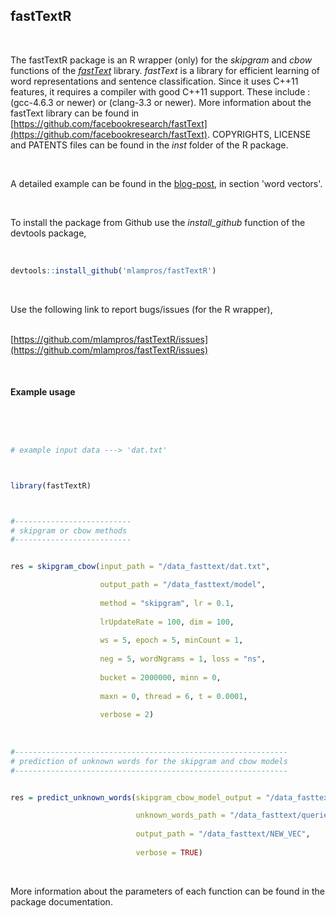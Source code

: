 
## fastTextR
<br>

The fastTextR package is an R wrapper (only) for the *skipgram* and *cbow* functions of the [*fastText*](https://github.com/facebookresearch/fastText) library. *fastText* is a library for efficient learning of word representations and sentence classification. Since it uses C++11 features, it requires a compiler with good C++11 support. These include : (gcc-4.6.3 or newer) or (clang-3.3 or newer). More information about the fastText library can be found in [https://github.com/facebookresearch/fastText](https://github.com/facebookresearch/fastText). COPYRIGHTS, LICENSE and PATENTS files can be found in the *inst* folder of the R package.

<br>

A detailed example can be found in the [blog-post](http://mlampros.github.io/2017/01/05/textTinyR_package/), in section 'word vectors'.

<br>

To install the package from Github use the *install_github* function of the devtools package,
<br><br>

```R

devtools::install_github('mlampros/fastTextR')


```
<br>

Use the following link to report bugs/issues (for the R wrapper),
<br><br>

[https://github.com/mlampros/fastTextR/issues](https://github.com/mlampros/fastTextR/issues)


<br>

#### **Example usage**


<br>

```R


# example input data ---> 'dat.txt'



library(fastTextR)



#--------------------------
# skipgram or cbow methods
#--------------------------


res = skipgram_cbow(input_path = "/data_fasttext/dat.txt",

                    output_path = "/data_fasttext/model", 
                    
                    method = "skipgram", lr = 0.1, 
                    
                    lrUpdateRate = 100, dim = 100,
                    
                    ws = 5, epoch = 5, minCount = 1, 
                    
                    neg = 5, wordNgrams = 1, loss = "ns", 
                    
                    bucket = 2000000, minn = 0,
                    
                    maxn = 0, thread = 6, t = 0.0001, 
                    
                    verbose = 2)
                    
                    
                
#-------------------------------------------------------------
# prediction of unknown words for the skipgram and cbow models
#-------------------------------------------------------------


res = predict_unknown_words(skipgram_cbow_model_output = "/data_fasttext/model.bin",

                            unknown_words_path = "/data_fasttext/queries.txt",
                            
                            output_path = "/data_fasttext/NEW_VEC",
                            
                            verbose = TRUE)

```

<br>

More information about the parameters of each function can be found in the package documentation.


<br>

